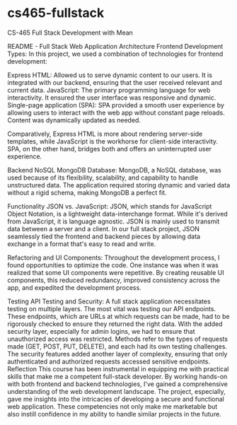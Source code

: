 # cs465-fullstack
CS-465 Full Stack Development with Mean

README - Full Stack Web Application
Architecture
Frontend Development Types: In this project, we used a combination of technologies for frontend development:

Express HTML: Allowed us to serve dynamic content to our users. It is integrated with our backend, ensuring that the user received relevant and current data.
JavaScript: The primary programming language for web interactivity. It ensured the user interface was responsive and dynamic.
Single-page application (SPA): SPA provided a smooth user experience by allowing users to interact with the web app without constant page reloads. Content was dynamically updated as needed.

Comparatively, Express HTML is more about rendering server-side templates, while JavaScript is the workhorse for client-side interactivity. SPA, on the other hand, bridges both and offers an uninterrupted user experience.

Backend NoSQL MongoDB Database: MongoDB, a NoSQL database, was used because of its flexibility, scalability, and capability to handle unstructured data. The application required storing dynamic and varied data without a rigid schema, making MongoDB a perfect fit.

Functionality
JSON vs. JavaScript: JSON, which stands for JavaScript Object Notation, is a lightweight data-interchange format. While it's derived from JavaScript, it is language agnostic. JSON is mainly used to transmit data between a server and a client. In our full stack project, JSON seamlessly tied the frontend and backend pieces by allowing data exchange in a format that's easy to read and write.

Refactoring and UI Components: Throughout the development process, I found opportunities to optimize the code. One instance was when it was realized that some UI components were repetitive. By creating reusable UI components, this reduced redundancy, improved consistency across the app, and expedited the development process.

Testing
API Testing and Security: A full stack application necessitates testing on multiple layers. The most vital was testing our API endpoints. These endpoints, which are URLs at which requests can be made, had to be rigorously checked to ensure they returned the right data. With the added security layer, especially for admin logins, we had to ensure that unauthorized access was restricted. Methods refer to the types of requests made (GET, POST, PUT, DELETE), and each had its own testing challenges. The security features added another layer of complexity, ensuring that only authenticated and authorized requests accessed sensitive endpoints.
Reflection
This course has been instrumental in equipping me with practical skills that make me a competent full-stack developer. By working hands-on with both frontend and backend technologies, I've gained a comprehensive understanding of the web development landscape. The project, especially, gave me insights into the intricacies of developing a secure and functional web application. These competencies not only make me marketable but also instill confidence in my ability to handle similar projects in the future.
